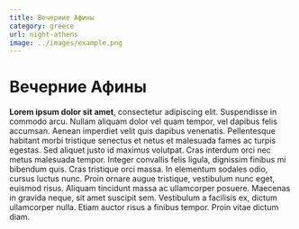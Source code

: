 ```yaml
---
title: Вечерние Афины
category: greece
url: night-athens
image: ../images/example.png
---
```


# Вечерние Афины

**Lorem ipsum dolor sit amet**, consectetur adipiscing elit. Suspendisse in commodo arcu. Nullam aliquam dolor vel quam tempor, vel dapibus felis accumsan. Aenean imperdiet velit quis dapibus venenatis. Pellentesque habitant morbi tristique senectus et netus et malesuada fames ac turpis egestas. Sed aliquet justo id maximus volutpat. Cras interdum orci nec metus malesuada tempor. Integer convallis felis ligula, dignissim finibus mi bibendum quis. Cras tristique orci massa. In elementum sodales odio, cursus luctus nunc. Proin ornare augue tristique, vestibulum nunc eget, euismod risus. Aliquam tincidunt massa ac ullamcorper posuere. Maecenas in gravida neque, sit amet suscipit sem. Vestibulum a facilisis ex, dictum ullamcorper nulla. Etiam auctor risus a finibus tempor. Proin vitae dictum diam.